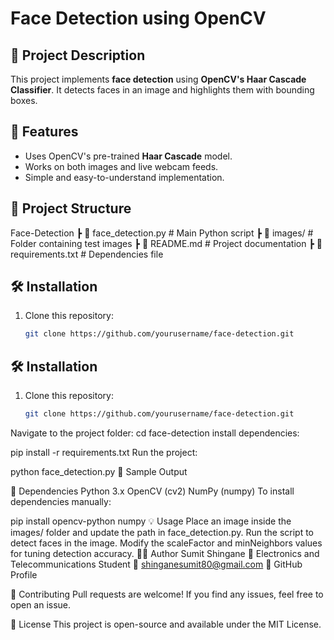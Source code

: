 # Face Detection using OpenCV

## 📌 Project Description
This project implements **face detection** using **OpenCV's Haar Cascade Classifier**. It detects faces in an image and highlights them with bounding boxes.

## 🚀 Features
- Uses OpenCV's pre-trained **Haar Cascade** model.
- Works on both images and live webcam feeds.
- Simple and easy-to-understand implementation.

## 📂 Project Structure
 Face-Detection ┣ 📜 face_detection.py # Main Python script ┣ 📂 images/ # Folder containing test images ┣ 📜 README.md # Project documentation ┣ 📜 requirements.txt # Dependencies file
 
## 🛠️ Installation
1. Clone this repository:
   ```sh
   git clone https://github.com/yourusername/face-detection.git

## 🛠️ Installation
1. Clone this repository:
   ```sh
   git clone https://github.com/yourusername/face-detection.git
Navigate to the project folder:
cd face-detection
install dependencies:


pip install -r requirements.txt
Run the project:

python face_detection.py
📸 Sample Output

🔗 Dependencies
Python 3.x
OpenCV (cv2)
NumPy (numpy)
To install dependencies manually:


pip install opencv-python numpy
💡 Usage
Place an image inside the images/ folder and update the path in face_detection.py.
Run the script to detect faces in the image.
Modify the scaleFactor and minNeighbors values for tuning detection accuracy.
👨‍💻 Author
Sumit Shingane
📍 Electronics and Telecommunications Student
📧 shinganesumit80@gmail.com
📂 GitHub Profile

🌟 Contributing
Pull requests are welcome! If you find any issues, feel free to open an issue.

📜 License
This project is open-source and available under the MIT License.

